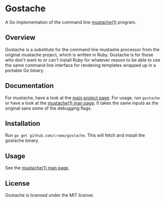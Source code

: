 # Gostache

A Go implementation of the command line [mustache(1)](http://mustache.github.io/mustache.1.html) program.

## Overview

Gostache is a substitute for the command line mustashe processor from the original mustache project, which is written in Ruby. Gostache is for those who don't want to or can't install Ruby for whatever reason to be able to use the same command line interface for rendering templates wrapped up in a portable Go binary.

## Documentation

For mustache, have a look at the [main project page](http://github.com/defunkt/mustache). For usage, run `gostache` or have a look at the [mustache(1) man page](http://mustache.github.io/mustache.1.html). It takes the same inputs as the original sans some of the debugging flags.

## Installation

Run `go get github.com/cromo/gostache`. This will fetch and install the gostache binary.

## Usage

See the [mustache(1) man page](http://mustache.github.io/mustache.1.html).

## License

Gostache is licensed under the MIT license.
